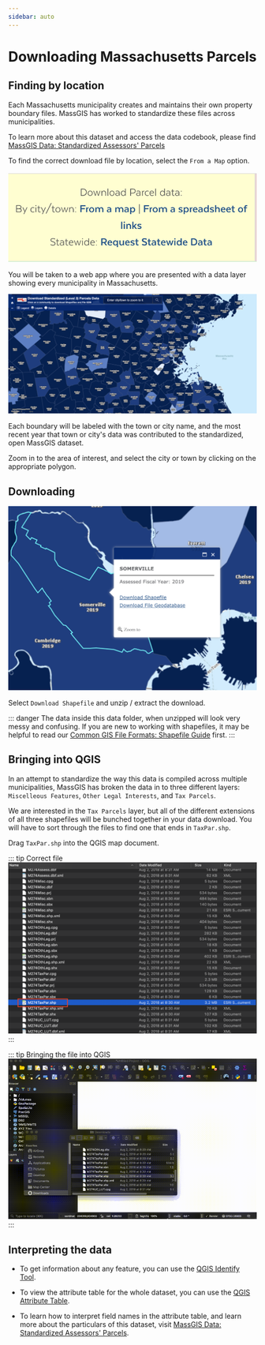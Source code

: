 ```yaml
---
sidebar: auto
---
```


# Downloading Massachusetts Parcels

## Finding by location

Each Massachusetts municipality creates and maintains their own property boundary files. MassGIS has worked to standardize these files across municipalities. 

To learn more about this dataset and access the data codebook, please find <a target = "_blank" href ='https://docs.digital.mass.gov/dataset/massgis-data-standardized-assessors-parcels'>MassGIS Data: Standardized Assessors' Parcels</a>

To find the correct download file by location, select the `From a Map` option.

![MassGIS](./media/by-map.png)

You will be taken to a web app where you are presented with a data layer showing every municipality in Massachusetts.

![MassGIS](./media/municipalities.png)

Each boundary will be labeled with the town or city name, and the most recent year that town or city's data was contributed to the standardized, open MassGIS dataset.

Zoom in to the area of interest, and select the city or town by clicking on the appropriate polygon.

## Downloading

![Somerville parcels](./media/somerville-parcels.png)

Select `Download Shapefile` and unzip / extract the download.

::: danger
The data inside this data folder, when unzipped will look very messy and confusing. If you are new to working with shapefiles, it may be helpful to read our <a target = "_blank" href ='https://docs.digital.mass.gov/dataset/massgis-data-standardized-assessors-parcels'>Common GIS File Formats: Shapefile Guide</a> first.
:::


## Bringing into QGIS

In an attempt to standardize the way this data is compiled across multiple municipalities, MassGIS has broken the data in to three different layers: `Miscelleous Features`, `Other Legal Interests`, and `Tax Parcels`. 

We are interested in the `Tax Parcels` layer, but all of the different extensions of all three shapefiles will be bunched together in your data download. You will have to sort through the files to find one that ends in `TaxPar.shp`.

Drag `TaxPar.shp` into the QGIS map document. 

::: tip Correct file
![Correct file amongst many incorrect files](./media/correct-file.png)
:::

::: tip Bringing the file into QGIS
![GIF dragging the shape file into QGIS](./media/shapefile-drag.gif)
:::

## Interpreting the data

- To get information about any feature, you can use the <a target = "_blank" href ='https://docs.qgis.org/2.8/en/docs/user_manual/introduction/general_tools.html#:~:text=Identify%20features&text=icon%20in%20the%20toolbar.,followed%20by%20the%20layer%20name.'>QGIS Identify Tool</a>.


- To view the attribute table for the whole dataset, you can use the <a target = "_blank" href ='https://docs.qgis.org/2.18/en/docs/user_manual/working_with_vector/attribute_table.html'>QGIS Attribute Table</a>.


- To learn how to interpret field names in the attribute table, and learn more about the particulars of this dataset, visit <a target = "_blank" href ='https://docs.digital.mass.gov/dataset/massgis-data-standardized-assessors-parcels'>MassGIS Data: Standardized Assessors' Parcels</a>.